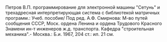 Петров В.П. программирование для электронной машины "Сетунь" и трехадресная интерпретирующая система с библиотекой матричных программ.: Учеб. пособие/ Под ред. А.Ф. Смирнова: М-во путей сообщения СССР, Моск. ордена Ленина и ордена Трудового Красного Знамени ин-т инженеров ж.д. транспорта. Кафедра "строительная механика".- Москва.: Б.и. 1967, 204 ст.: ил. 21 см.


